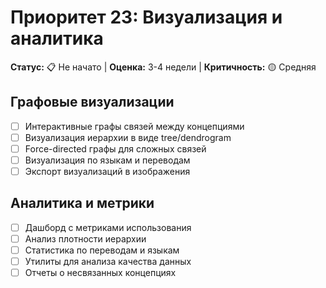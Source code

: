 # Приоритет 23: Визуализация и аналитика

**Статус:** 📋 Не начато | **Оценка:** 3-4 недели | **Критичность:** 🟡 Средняя

## Графовые визуализации
- [ ] Интерактивные графы связей между концепциями
- [ ] Визуализация иерархии в виде tree/dendrogram
- [ ] Force-directed графы для сложных связей
- [ ] Визуализация по языкам и переводам
- [ ] Экспорт визуализаций в изображения

## Аналитика и метрики
- [ ] Дашборд с метриками использования
- [ ] Анализ плотности иерархии
- [ ] Статистика по переводам и языкам
- [ ] Утилиты для анализа качества данных
- [ ] Отчеты о несвязанных концепциях